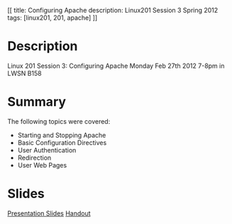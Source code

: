 [[
title: Configuring Apache
description: Linux201 Session 3 Spring 2012
tags: [linux201, 201, apache]
]]

# Description
Linux 201 Session 3: Configuring Apache Monday Feb 27th 2012 7-8pm in LWSN B158

# Summary
The following topics were covered:

- Starting and Stopping Apache
- Basic Configuration Directives
- User Authentication
- Redirection
- User Web Pages

# Slides
[Presentation Slides](Linux_201_session3_Spring_2012.odp)
[Handout](Linux_201_session3_Spring_2012_Handout.txt)
